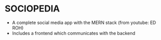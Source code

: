 # SOCIOPEDIA
- A complete social media app with the MERN stack (from youtube: ED ROH)
- Includes a frontend which communicates with the backend
